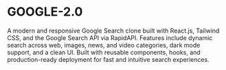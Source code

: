 # GOOGLE-2.0
A modern and responsive Google Search clone built with React.js, Tailwind CSS, and the Google Search API via RapidAPI. Features include dynamic search across web, images, news, and video categories, dark mode support, and a clean UI. Built with reusable components, hooks, and production-ready deployment for fast and intuitive search experiences.
